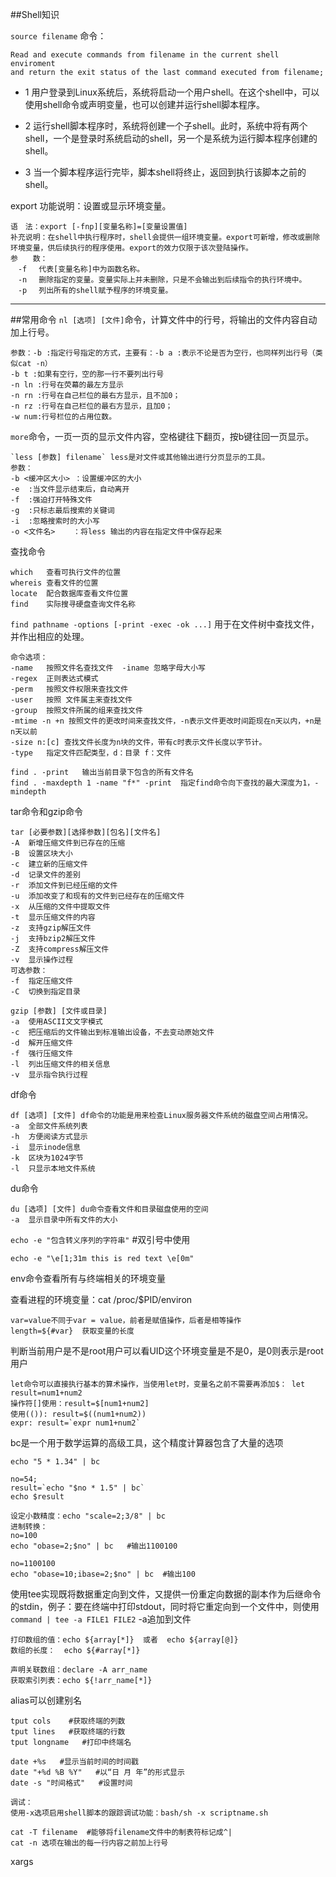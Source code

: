 ##Shell知识

`source filename` 命令：

	Read and execute commands from filename in the current shell enviroment 
	and return the exit status of the last command executed from filename;
	
* 1 用户登录到Linux系统后，系统将启动一个用户shell。在这个shell中，可以使用shell命令或声明变量，也可以创建并运行shell脚本程序。

* 2 运行shell脚本程序时，系统将创建一个子shell。此时，系统中将有两个shell，一个是登录时系统启动的shell，另一个是系统为运行脚本程序创建的shell。

* 3 当一个脚本程序运行完毕，脚本shell将终止，返回到执行该脚本之前的shell。

export 功能说明：设置或显示环境变量。

	语　法：export [-fnp][变量名称]=[变量设置值]
	补充说明：在shell中执行程序时，shell会提供一组环境变量。export可新增，修改或删除环境变量，供后续执行的程序使用。export的效力仅限于该次登陆操作。
	参　　数：
	　-f 　代表[变量名称]中为函数名称。
	　-n 　删除指定的变量。变量实际上并未删除，只是不会输出到后续指令的执行环境中。
	　-p 　列出所有的shell赋予程序的环境变量。
***
##常用命令
`nl [选项] [文件]`命令，计算文件中的行号，将输出的文件内容自动加上行号。

	参数：-b :指定行号指定的方式，主要有：-b a :表示不论是否为空行，也同样列出行号（类似cat -n）
	-b t :如果有空行，空的那一行不要列出行号
	-n ln :行号在荧幕的最左方显示
	-n rn :行号在自己栏位的最右方显示，且不加0；
	-n rz :行号在自己栏位的最右方显示，且加0；
	-w num:行号栏位的占用位数。
`more`命令，一页一页的显示文件内容，空格键往下翻页，按b键往回一页显示。

	`less [参数] filename` less是对文件或其他输出进行分页显示的工具。
	参数：
	-b <缓冲区大小> ：设置缓冲区的大小
	-e 	:当文件显示结束后，自动离开
	-f	:强迫打开特殊文件
	-g	:只标志最后搜索的关键词
	-i	:忽略搜索时的大小写
	-o <文件名>	：将less 输出的内容在指定文件中保存起来
查找命令

	which 	查看可执行文件的位置
	whereis 查看文件的位置
	locate	配合数据库查看文件位置
	find	实际搜寻硬盘查询文件名称
`find pathname -options [-print -exec -ok ...]` 用于在文件树中查找文件，并作出相应的处理。
	
	命令选项：
	-name	按照文件名查找文件  -iname 忽略字母大小写
	-regex	正则表达式模式
	-perm	按照文件权限来查找文件
	-user	按照 文件属主来查找文件
	-group	按照文件所属的组来查找文件
	-mtime -n +n 按照文件的更改时间来查找文件，-n表示文件更改时间距现在n天以内，+n是n天以前
	-size n:[c] 查找文件长度为n块的文件，带有c时表示文件长度以字节计。
	-type	指定文件匹配类型，d：目录 f：文件

	find . -print 	输出当前目录下包含的所有文件名
	find . -maxdepth 1 -name "f*" -print  指定find命令向下查找的最大深度为1，-mindepth

tar命令和gzip命令

	tar [必要参数][选择参数][包名][文件名]
	-A	新增压缩文件到已存在的压缩
	-B	设置区块大小
	-c	建立新的压缩文件
	-d	记录文件的差别
	-r	添加文件到已经压缩的文件
	-u	添加改变了和现有的文件到已经存在的压缩文件
	-x	从压缩的文件中提取文件
	-t	显示压缩文件的内容
	-z	支持gzip解压文件
	-j	支持bzip2解压文件
	-Z	支持compress解压文件
	-v	显示操作过程
	可选参数：
	-f	指定压缩文件
	-C	切换到指定目录
	
	gzip [参数] [文件或目录]
	-a	使用ASCII文文字模式
	-c	把压缩后的文件输出到标准输出设备，不去变动原始文件
	-d	解开压缩文件
	-f	强行压缩文件
	-l	列出压缩文件的相关信息
	-v	显示指令执行过程
df命令

	df [选项] [文件] df命令的功能是用来检查Linux服务器文件系统的磁盘空间占用情况。
	-a	全部文件系统列表
	-h	方便阅读方式显示
	-i	显示inode信息
	-k	区块为1024字节
	-l	只显示本地文件系统
du命令

	du [选项] [文件] du命令查看文件和目录磁盘使用的空间
	-a	显示目录中所有文件的大小

`echo -e "包含转义序列的字符串"`  #双引号中使用

`echo -e "\e[1;31m this is red text \e[0m"`

env命令查看所有与终端相关的环境变量

查看进程的环境变量：cat /proc/$PID/environ

	var=value不同于var = value，前者是赋值操作，后者是相等操作
	length=${#var}  获取变量的长度
判断当前用户是不是root用户可以看UID这个环境变量是不是0，是0则表示是root用户

	let命令可以直接执行基本的算术操作，当使用let时，变量名之前不需要再添加$： let result=num1+num2
	操作符[]使用：result=$[num1+num2]
	使用(()): result=$((num1+num2))
	expr: result=`expr num1+num2`
bc是一个用于数学运算的高级工具，这个精度计算器包含了大量的选项

	echo "5 * 1.34" | bc
	
	no=54;
	result=`echo "$no * 1.5" | bc`
	echo $result
	
	设定小数精度：echo "scale=2;3/8" | bc
	进制转换：
	no=100
	echo "obase=2;$no" | bc   #输出1100100
	
	no=1100100
	echo "obase=10;ibase=2;$no" | bc  #输出100
使用tee实现既将数据重定向到文件，又提供一份重定向数据的副本作为后继命令的stdin，例子：要在终端中打印stdout，同时将它重定向到一个文件中，则使用`command | tee -a FILE1 FILE2` -a追加到文件

	打印数组的值：echo ${array[*]}  或者  echo ${array[@]}
	数组的长度：  echo ${#array[*]}
	
	声明关联数组：declare -A arr_name
	获取索引列表：echo ${!arr_name[*]}
alias可以创建别名

	tput cols    #获取终端的列数
	tput lines 	 #获取终端的行数
	tput longname	#打印中终端名
	
	date +%s   #显示当前时间的时间戳
	date "+%d %B %Y"   #以“日 月 年”的形式显示
	date -s "时间格式"   #设置时间

	调试：
	使用-x选项启用shell脚本的跟踪调试功能：bash/sh -x scriptname.sh

	cat -T filename  #能够将filename文件中的制表符标记成^|
	cat -n 选项在输出的每一行内容之前加上行号
xargs